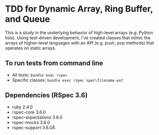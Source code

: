# TDD for Dynamic Array, Ring Buffer, and Queue
This is a study in the underlying behavior of high-level arrays (e.g. Python lists).  Using test-driven development, I've created classes that mimic the arrays of higher-level languages with an API (e.g. push, pop methods) that operates on static arrays.

## To run tests from command line
- All tests: `bundle exec rspec`
- Specific classes: `bundle exec rspec spec\filename.ext`

## Dependencies (RSpec 3.6)
- ruby 2.4.0
- rspec-core 3.6.0
- rspec-expectations 3.6.0
- rspec-mocks 3.6.0
- rspec-support 3.6.0Â
